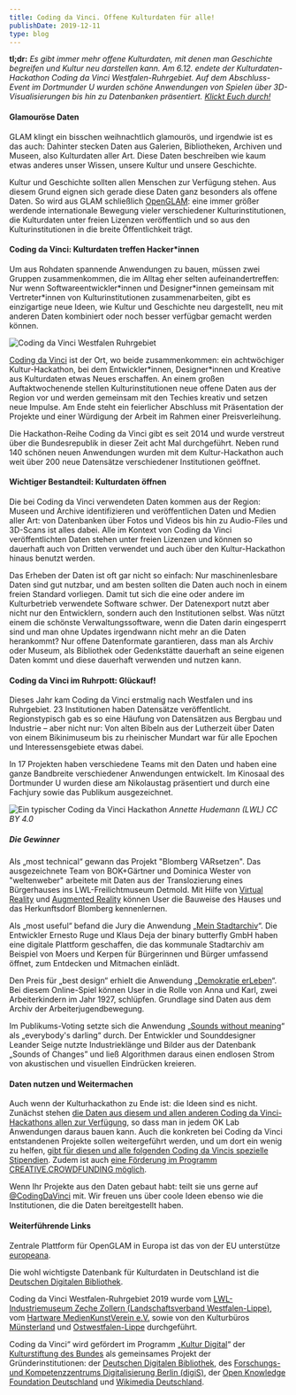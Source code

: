 ```yaml
---
title: Coding da Vinci. Offene Kulturdaten für alle!
publishDate: 2019-12-11
type: blog
---
```


**tl;dr:** *Es gibt immer mehr offene Kulturdaten, mit denen man Geschichte begreifen und Kultur neu darstellen kann. Am 6.12. endete der Kulturdaten-Hackathon Coding da Vinci Westfalen-Ruhrgebiet. Auf dem Abschluss-Event im Dortmunder U wurden schöne Anwendungen von Spielen über 3D-Visualisierungen bis hin zu Datenbanken präsentiert. [Klickt Euch durch!](https://codingdavinci.de/projects/2019_west/demokratie_erleben.html)*

#### Glamouröse Daten

GLAM klingt ein bisschen weihnachtlich glamourös, und irgendwie ist es das auch: Dahinter stecken Daten aus Galerien, Bibliotheken, Archiven und Museen, also Kulturdaten aller Art. Diese Daten beschreiben wie kaum etwas anderes unser Wissen, unsere Kultur und unsere Geschichte.

Kultur und Geschichte sollten allen Menschen zur Verfügung stehen. Aus diesem Grund eignen sich gerade diese Daten ganz besonders als offene Daten. So wird aus GLAM schließlich [OpenGLAM](https://openglam.org/): eine immer größer werdende internationale Bewegung vieler verschiedener Kulturinstitutionen, die Kulturdaten unter freien Lizenzen veröffentlich und so aus den Kulturinstitutionen in die breite Öffentlichkeit trägt.

#### Coding da Vinci: Kulturdaten treffen Hacker*innen

Um aus Rohdaten spannende Anwendungen zu bauen, müssen zwei Gruppen zusammenkommen, die im Alltag eher selten aufeinandertreffen: Nur wenn Softwareentwickler\*innen und Designer\*innen gemeinsam mit Vertreter\*innen von Kulturinstitutionen zusammenarbeiten, gibt es einzigartige neue Ideen, wie Kultur und Geschichte neu dargestellt, neu mit anderen Daten kombiniert oder noch besser verfügbar gemacht werden können.

![Coding da Vinci Westfalen Ruhrgebiet](/advent19/11_logo_cdv_wr.png)

[Coding da Vinci](https://codingdavinci.de/) ist der Ort, wo beide zusammenkommen: ein achtwöchiger Kultur-Hackathon, bei dem Entwickler\*innen, Designer\*innen und Kreative aus Kulturdaten etwas Neues erschaffen. An einem großen Auftaktwochenende stellen Kulturinstitutionen neue offene Daten aus der Region vor und werden gemeinsam mit den Techies kreativ und setzen neue Impulse. Am Ende steht ein feierlicher Abschluss mit Präsentation der Projekte und einer Würdigung der Arbeit im Rahmen einer Preisverleihung.

Die Hackathon-Reihe Coding da Vinci gibt es seit 2014 und wurde verstreut über die Bundesrepublik in dieser Zeit acht Mal durchgeführt. Neben rund 140 schönen neuen Anwendungen wurden mit dem Kultur-Hackathon auch weit über 200 neue Datensätze verschiedener Institutionen geöffnet.

#### Wichtiger Bestandteil: Kulturdaten öffnen

Die bei Coding da Vinci verwendeten Daten kommen aus der Region: Museen und Archive identifizieren und veröffentlichen Daten und Medien aller Art: von Datenbanken über Fotos und Videos bis hin zu Audio-Files und 3D-Scans ist alles dabei. Alle im Kontext von Coding da Vinci veröffentlichten Daten stehen unter freien Lizenzen und können so dauerhaft auch von Dritten verwendet und auch über den Kultur-Hackathon hinaus benutzt werden.

Das Erheben der Daten ist oft gar nicht so einfach: Nur maschinenlesbare Daten sind gut nutzbar, und am besten sollten die Daten auch noch in einem freien Standard vorliegen. Damit tut sich die eine oder andere im Kulturbetrieb verwendete Software schwer. Der Datenexport nutzt aber nicht nur den Entwicklern, sondern auch den Institutionen selbst. Was nützt einem die schönste Verwaltungssoftware, wenn die Daten darin eingesperrt sind und man ohne Updates irgendwann nicht mehr an die Daten herankommt? Nur offene Datenformate garantieren, dass man als Archiv oder Museum, als Bibliothek oder Gedenkstätte dauerhaft an seine eigenen Daten kommt und diese dauerhaft verwenden und nutzen kann.

#### Coding da Vinci im Ruhrpott: Glückauf!

Dieses Jahr kam Coding da Vinci erstmalig nach Westfalen und ins Ruhrgebiet. 23 Institutionen haben Datensätze veröffentlicht. Regionstypisch gab es so eine Häufung von Datensätzen aus Bergbau und Industrie – aber nicht nur: Von alten Bibeln aus der Lutherzeit über Daten von einem Bikinimuseum bis zu rheinischer Mundart war für alle Epochen und Interessensgebiete etwas dabei.

In 17 Projekten haben verschiedene Teams mit den Daten und haben eine ganze Bandbreite verschiedener Anwendungen entwickelt. Im Kinosaal des Dortmunder U wurden diese am Nikolaustag präsentiert und durch eine Fachjury sowie das Publikum ausgezeichnet.

![Ein typischer Coding da Vinci Hackathon](/advent19/11_hackathon.jpg)
*Annette Hudemann (LWL) CC BY 4.0*

##### Die Gewinner

Als „most technical“ gewann das Projekt "Blomberg VARsetzen". Das ausgezeichnete Team von BOK+Gärtner und Dominica Wester von "weltenweber" arbeitete mit Daten aus der Translozierung eines Bürgerhauses ins LWL-Freilichtmuseum Detmold. Mit Hilfe von [Virtual Reality](https://codingdavinci.de/projects/2019_west/blombergVARsetzen_VR.html) und [Augmented Reality](https://codingdavinci.de/projects/2019_west/blombergVARsetzen_AR.html ) können User die Bauweise des Hauses und das Herkunftsdorf Blomberg kennenlernen.

Als „most useful“ befand die Jury die Anwendung „[Mein Stadtarchiv](https://codingdavinci.de/projects/2019_west/mein_stadtarchiv.html )“. Die Entwickler Ernesto Ruge und Klaus Deja der binary butterfly GmbH haben eine digitale Plattform geschaffen, die das kommunale Stadtarchiv am Beispiel von Moers und Kerpen für Bürgerinnen und Bürger umfassend öffnet, zum Entdecken und Mitmachen einlädt.

Den Preis für „best design“ erhielt die Anwendung „[Demokratie erLeben](https://codingdavinci.de/projects/2019_west/demokratie_erleben.html)“. Bei diesem Online-Spiel können User in die Rolle von Anna und Karl, zwei Arbeiterkindern im Jahr 1927, schlüpfen. Grundlage sind Daten aus dem Archiv der Arbeiterjugendbewegung.

Im Publikums-Voting setzte sich die Anwendung „[Sounds without meaning](https://codingdavinci.de/projects/2019_west/sounds_without_meaning.html )“ als „everybody's darling“ durch. Der Entwickler und Sounddesigner Leander Seige nutzte Industrieklänge und Bilder aus der Datenbank „Sounds of Changes” und ließ Algorithmen daraus einen endlosen Strom von akustischen und visuellen Eindrücken kreieren.

#### Daten nutzen und Weitermachen

Auch wenn der Kulturhackathon zu Ende ist: die Ideen sind es nicht. Zunächst stehen [die Daten aus diesem und allen anderen Coding da Vinci-Hackathons allen zur Verfügung](https://codingdavinci.de/daten/), so dass man in jedem OK Lab Anwendungen daraus bauen kann. Auch die konkreten bei Coding da Vinci entstandenen Projekte sollen weitergeführt werden, und um dort ein wenig zu helfen, [gibt für diesen  und alle folgenden Coding da Vincis spezielle Stipendien](https://codingdavinci.de/news/2019/12/04/cdv-stipendien-sind-da.html). Zudem ist auch [eine Förderung im Programm CREATIVE.CROWDFUNDING möglich](https://www.startnext.com/pages/creativenrw/campaign/creative-crowdfunding-dein-projekt-aus-nrw-157 ).

Wenn Ihr Projekte aus den Daten gebaut habt: teilt sie uns gerne auf [@CodingDaVinci](https://twitter.com/codingdavinci) mit. Wir freuen uns über coole Ideen ebenso wie die Institutionen, die die Daten bereitgestellt haben.

#### Weiterführende Links

Zentrale Plattform für OpenGLAM in Europa ist das von der EU unterstütze [europeana](https://www.europeana.eu/).

Die wohl wichtigste Datenbank für Kulturdaten in Deutschland ist die [Deutschen Digitalen Bibliothek](https://www.deutsche-digitale-bibliothek.de/).

Coding da Vinci Westfalen-Ruhrgebiet 2019 wurde vom [LWL-Industriemuseum Zeche Zollern (Landschaftsverband Westfalen-Lippe)](https://www.lwl.org/industriemuseum/standorte/zeche-zollern), vom [Hartware MedienKunstVerein e.V.](https://www.hmkv.de/) sowie von den Kulturbüros [Münsterland](https://www.muensterland.com/kultur/beratung/das-kulturbuero/) und [Ostwestfalen-Lippe](https://www.ostwestfalen-lippe.de/kultur10/owl-kulturburo.html) durchgeführt.

Coding da Vinci“ wird gefördert im Programm „[Kultur Digital](https://www.kulturstiftung-des-bundes.de/de/projekte/film_und_neue_medien/detail/kultur_digital.html)“ der [Kulturstiftung des Bundes](https://www.kulturstiftung-des-bundes.de/) als gemeinsames Projekt der Gründerinstitutionen: der [Deutschen Digitalen Bibliothek](https://www.deutsche-digitale-bibliothek.de/), des [Forschungs- und Kompetenzzentrums Digitalisierung Berlin (digiS)](https://www.digis-berlin.de/), der [Open Knowledge Foundation Deutschland](https://okfn.de) und [Wikimedia Deutschland](https://www.wikimedia.de/). 
